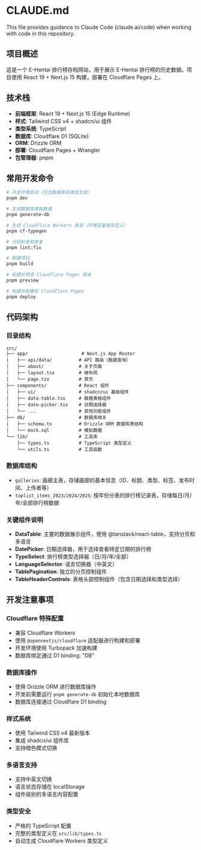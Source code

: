 # CLAUDE.md

This file provides guidance to Claude Code (claude.ai/code) when working with code in this repository.

## 项目概述

这是一个 E-Hentai 排行榜存档网站，用于展示 E-Hentai 排行榜的历史数据。项目使用 React 19 + Next.js 15 构建，部署在 Cloudflare Pages 上。

## 技术栈

- **前端框架**: React 19 + Next.js 15 (Edge Runtime)
- **样式**: Tailwind CSS v4 + shadcn/ui 组件
- **类型系统**: TypeScript
- **数据库**: Cloudflare D1 (SQLite)
- **ORM**: Drizzle ORM
- **部署**: Cloudflare Pages + Wrangler
- **包管理器**: pnpm

## 常用开发命令

```bash
# 开发环境启动（包含数据库和类型生成）
pnpm dev

# 生成数据库模拟数据
pnpm generate-db

# 生成 Cloudflare Workers 类型（环境变量类型定义）
pnpm cf-typegen

# 代码检查和修复
pnpm lint:fix

# 构建项目
pnpm build

# 构建并预览 Cloudflare Pages 版本
pnpm preview

# 构建并部署到 Cloudflare Pages
pnpm deploy
```

## 代码架构

### 目录结构
```
src/
├── app/                    # Next.js App Router
│   ├── api/data/          # API 路由（数据查询）
│   ├── about/             # 关于页面
│   ├── layout.tsx         # 根布局
│   └── page.tsx           # 首页
├── components/            # React 组件
│   ├── ui/                # shadcn/ui 基础组件
│   ├── data-table.tsx     # 数据表格组件
│   ├── date-picker.tsx    # 日期选择器
│   └── ...                # 其他功能组件
├── db/                    # 数据库相关
│   ├── schema.ts          # Drizzle ORM 数据库表结构
│   └── mock.sql           # 模拟数据
└── lib/                   # 工具库
    ├── types.ts           # TypeScript 类型定义
    └── utils.ts           # 工具函数
```

### 数据库结构
- `galleries`: 画廊主表，存储画廊的基本信息（ID、标题、类型、标签、发布时间、上传者等）
- `toplist_items_2023/2024/2025`: 按年份分表的排行榜记录表，存储每日/月/年/全部排行榜数据

### 关键组件说明
- **DataTable**: 主要的数据展示组件，使用 @tanstack/react-table，支持分页和多语言
- **DatePicker**: 日期选择器，用于选择查看特定日期的排行榜
- **TypeSelect**: 排行榜类型选择器（日/月/年/全部）
- **LanguageSelector**: 语言切换器（中英文）
- **TablePagination**: 独立的分页控制组件
- **TableHeaderControls**: 表格头部控制组件（包含日期选择和类型选择）

## 开发注意事项

### Cloudflare 特殊配置
- 兼容 Cloudflare Workers
- 使用 `@opennextjs/cloudflare` 适配器进行构建和部署
- 开发环境使用 Turbopack 加速构建
- 数据库绑定通过 D1 binding: "DB"

### 数据库操作
- 使用 Drizzle ORM 进行数据库操作
- 开发前需要运行 `pnpm generate-db` 初始化本地数据库
- 数据库连接通过 Cloudflare D1 binding

### 样式系统
- 使用 Tailwind CSS v4 最新版本
- 集成 shadcn/ui 组件库
- 支持暗色模式切换

### 多语言支持
- 支持中英文切换
- 语言状态存储在 localStorage
- 组件级别的多语言内容配置

### 类型安全
- 严格的 TypeScript 配置
- 完整的类型定义在 `src/lib/types.ts`
- 自动生成 Cloudflare Workers 类型定义